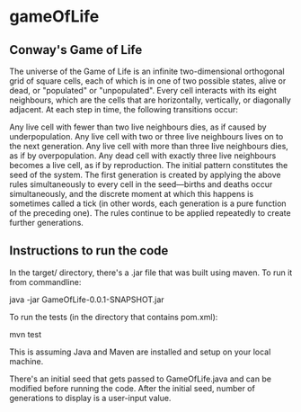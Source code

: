 # gameOfLife

## Conway's Game of Life
The universe of the Game of Life is an infinite two-dimensional orthogonal grid of square cells, each of which is in one of two possible states, alive or dead, or "populated" or "unpopulated". Every cell interacts with its eight neighbours, which are the cells that are horizontally, vertically, or diagonally adjacent. At each step in time, the following transitions occur:

Any live cell with fewer than two live neighbours dies, as if caused by underpopulation.
Any live cell with two or three live neighbours lives on to the next generation.
Any live cell with more than three live neighbours dies, as if by overpopulation.
Any dead cell with exactly three live neighbours becomes a live cell, as if by reproduction.
The initial pattern constitutes the seed of the system. The first generation is created by applying the above rules simultaneously to every cell in the seed—births and deaths occur simultaneously, and the discrete moment at which this happens is sometimes called a tick (in other words, each generation is a pure function of the preceding one). The rules continue to be applied repeatedly to create further generations.


## Instructions to run the code
In the target/ directory, there's a .jar file that was built using maven. To run it from commandline:

java -jar GameOfLife-0.0.1-SNAPSHOT.jar
      
To run the tests (in the directory that contains pom.xml):

mvn test
      
This is assuming Java and Maven are installed and setup on your local machine. 

There's an initial seed that gets passed to GameOfLife.java and can be modified before running the code. After the initial seed, number of generations to display is a user-input value. 
